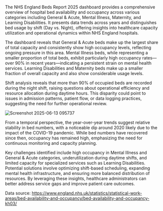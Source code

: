 The NHS England Beds Report 2025 dashboard provides a comprehensive overview of hospital bed availability and occupancy across various categories including General & Acute, Mental Illness, Maternity, and Learning Disabilities. It presents data trends across years and distinguishes bed usage by shift (Day vs. Night), offering insights into healthcare capacity utilization and operational dynamics within NHS England hospitals.

The dashboard reveals that General & Acute beds make up the largest share of total capacity and consistently show high occupancy levels, reflecting ongoing pressure in this area. Mental Illness beds, while representing a smaller proportion of total beds, exhibit particularly high occupancy rates—over 90% in recent years—indicating a persistent strain on mental health services. Learning Disabilities and Maternity beds make up a smaller fraction of overall capacity and also show considerable usage levels.

Shift analysis reveals that more than 90% of occupied beds are recorded during the night shift, raising questions about operational efficiency and resource allocation during daytime hours. This disparity could point to issues in admission patterns, patient flow, or data logging practices, suggesting the need for further operational review.

![Screenshot 2025-06-13 095737](https://github.com/user-attachments/assets/1ec489b6-8cfd-473d-b0d0-37751876b169)

From a temporal perspective, the year-over-year trends suggest relative stability in bed numbers, with a noticeable dip around 2020 likely due to the impact of the COVID-19 pandemic. While bed numbers have recovered since then, occupancy has remained high, emphasizing the need for continuous monitoring and capacity planning.

Key challenges identified include high occupancy in Mental Illness and General & Acute categories, underutilization during daytime shifts, and limited capacity for specialized services such as Learning Disabilities. Potential solutions involve optimizing shift-based scheduling, expanding mental health infrastructure, and ensuring more balanced distribution of resources. By leveraging these insights, healthcare administrators can better address service gaps and improve patient care outcomes.

Data source: https://www.england.nhs.uk/statistics/statistical-work-areas/bed-availability-and-occupancy/bed-availability-and-occupancy-kh03/
